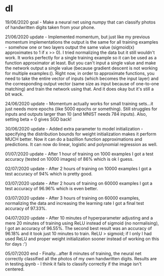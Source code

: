 # dl

19/06/2020 goal - Make a neural net using numpy that can classify photos of handwritten digits taken from your phone.

21/06/2020 update - Implemented momentum, but just like my previous momentum implementations the output is the same for all training examples - somehow one or two layers output the same value (sigmoid(x) approximates to 1 if x >> 0). I tried normalizing the data but it still wouldn't work. It works perfectly for a single training example so it can be used as a function approximator at least. But you can't input a single value and make the network output a single value (because gradient descent is not working for multiple examples:(). Right now, in order to approximate functions, you need to take the entire vector of inputs (which becomes the input layer) and the corresponding output vector (same size as input because of one-to-one matching) and train the network using that. And it does okay but it's still a bit wack.  

24/06/2020 update - Momentum actually works for small training sets...it just needs more epochs (like 5000 epochs or something). Still struggles for inputs and outputs larger than 10 (and MNIST needs 784 inputs). Also, setting beta = 0 gives SGD back!

30/06/2020 update - Added extra parameter to model initialization - specifying the distribution bounds for weight initialization makes it perform MUCH better. Now it can do a bazillion function approximations and predictions. It can now do linear, logistic and polynomial regression as well. 

01/07/2020 update - After 1 hour of training on 1000 examples I got a test accuracy (tested on 10000 images) of 86% which is ok I guess. 

02/07/2020 update - After 2 hours of training on 10000 examples I got a test accuracy of 94% which is pretty good.

03/07/2020 update - After 2 hours of training on 60000 examples I got a test accuracy of 96.96% which is even better. 

03/07/2020 update - After 3 hours of training on 60000 examples, normalizing the data and increasing the learning rate I got a final test accuracy of 97.33%.

04/07/2020 update - After 10 minutes of hyperparameter adjusting and a mere 20 minutes of training using ReLU instead of sigmoid (no normalising), I got an accuracy of 96.55%. The second best result was an accuracy of 96.18% and it took just 10 minutes to train. ReLU > sigmoid; if I only I had used ReLU and proper weight initialization sooner instead of working on this for days :')

05/07/2020 end - Finally...after 8 minutes of training, the neural net correctly classified all the photos of my own handwritten digits. Results are in testing.ipynb - I think it fails to classify correctly if the image isn't centered.
